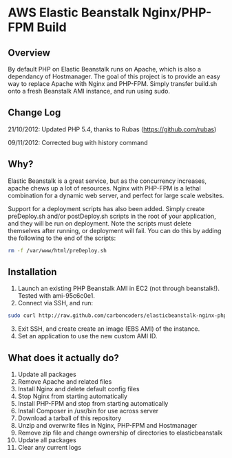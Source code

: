 # AWS Elastic Beanstalk Nginx/PHP-FPM Build

## Overview

By default PHP on Elastic Beanstalk runs on Apache, which is also a dependancy of Hostmanager. The goal of this project is to provide an easy way to replace Apache with Nginx and PHP-FPM. Simply transfer build.sh onto a fresh Beanstalk AMI instance, and run using sudo.

## Change Log
21/10/2012: Updated PHP 5.4, thanks to Rubas (https://github.com/rubas)

09/11/2012: Corrected bug with history command

## Why?

Elastic Beanstalk is a great service, but as the concurrency increases, apache chews up a lot of resources. Nginx with PHP-FPM is a lethal combination for a dynamic web server, and perfect for large scale websites.

Support for a deployment scripts has also been added. Simply create preDeploy.sh and/or postDeploy.sh scripts in the root of your application, and they will be run on deployment. Note the scripts must delete themselves after running, or deployment will fail. You can do this by adding the following to the end of the scripts:

```bash
rm -f /var/www/html/preDeploy.sh
```

## Installation

1. Launch an existing PHP Beanstalk AMI in EC2 (not through beanstalk!). Tested with ami-95c6c0e1.
2. Connect via SSH, and run:

```bash
sudo curl http://raw.github.com/carboncoders/elasticbeanstalk-nginx-php/master/build.sh | bash
```

3. Exit SSH, and create create an image (EBS AMI) of the instance.
4. Set an application to use the new custom AMI ID.

## What does it actually do?

1. Update all packages
2. Remove Apache and related files
3. Install Nginx and delete default config files
4. Stop Nginx from starting automatically
5. Install PHP-FPM and stop from starting automatically
6. Install Composer in /usr/bin for use across server
6. Download a tarball of this repository
7. Unzip and overwrite files in Nginx, PHP-FPM and Hostmanager
8. Remove zip file and change ownership of directories to elasticbeanstalk
9. Update all packages
10. Clear any current logs